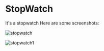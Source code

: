 # StopWatch
It's a stopwatch
Here are some screenshots:



![stopwatch](https://user-images.githubusercontent.com/42926672/62005854-d7f56c00-b156-11e9-98cb-7d31e581a883.png)





![stopwatch1](https://user-images.githubusercontent.com/42926672/62005856-ddeb4d00-b156-11e9-9a82-1baaf886c7c1.png)
